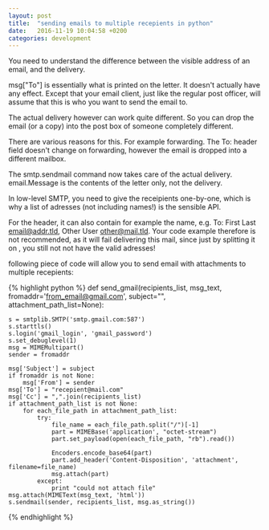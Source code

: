 ```yaml
---
layout: post
title:  "sending emails to multiple recepients in python"
date:   2016-11-19 10:04:58 +0200
categories: development
---
```


	

You need to understand the difference between the visible address of an email, and the delivery.

msg["To"] is essentially what is printed on the letter. It doesn't actually have any effect. Except that your email client, just like the regular post officer, will assume that this is who you want to send the email to.

The actual delivery however can work quite different. So you can drop the email (or a copy) into the post box of someone completely different.

There are various reasons for this. For example forwarding. The To: header field doesn't change on forwarding, however the email is dropped into a different mailbox.

The smtp.sendmail command now takes care of the actual delivery. email.Message is the contents of the letter only, not the delivery.

In low-level SMTP, you need to give the receipients one-by-one, which is why a list of adresses (not including names!) is the sensible API.

For the header, it can also contain for example the name, e.g. To: First Last <email@addr.tld>, Other User <other@mail.tld>. Your code example therefore is not recommended, as it will fail delivering this mail, since just by splitting it on , you still not not have the valid adresses!

following piece of code will allow you to send email with attachments to multiple recepients:

{% highlight python %}
def send_gmail(recipients_list, msg_text, fromaddr='from_email@gmail.com', subject="", attachment_path_list=None):

    s = smtplib.SMTP('smtp.gmail.com:587')
    s.starttls()
    s.login('gmail_login', 'gmail_password')
    s.set_debuglevel(1)
    msg = MIMEMultipart()
    sender = fromaddr

    msg['Subject'] = subject
    if fromaddr is not None:
        msg['From'] = sender
    msg['To'] = "recepient@mail.com"
    msg['Cc'] = ",".join(recipients_list)
    if attachment_path_list is not None:
        for each_file_path in attachment_path_list:
            try:
                file_name = each_file_path.split("/")[-1]
                part = MIMEBase('application', "octet-stream")
                part.set_payload(open(each_file_path, "rb").read())

                Encoders.encode_base64(part)
                part.add_header('Content-Disposition', 'attachment', filename=file_name)
                msg.attach(part)
            except:
                print "could not attach file"
    msg.attach(MIMEText(msg_text, 'html'))
    s.sendmail(sender, recipients_list, msg.as_string())
{% endhighlight %}
